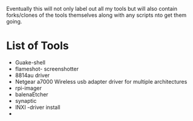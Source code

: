 Eventually this will not only label out all my tools but will also contain forks/clones of the tools themselves along with any scripts nto get them going.




# List of Tools
- Guake-shell<br>
- flameshot- screenshotter<br>
- 8814au driver<br>
- Netgear a7000 Wireless usb adapter driver for multiple architectures<br> 
- rpi-imager
- balenaEtcher
- synaptic
- INXI -driver install
- 
